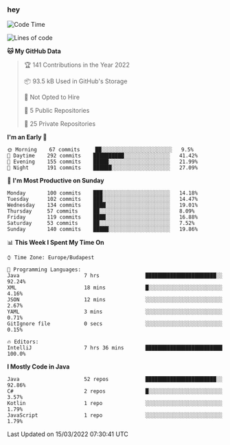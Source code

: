 ### hey

<!--START_SECTION:waka-->
![Code Time](http://img.shields.io/badge/Code%20Time-632%20hrs%2036%20mins-blue)

![Lines of code](https://img.shields.io/badge/From%20Hello%20World%20I%27ve%20Written-442%20Thousand%20lines%20of%20code-blue)

**🐱 My GitHub Data** 

> 🏆 141 Contributions in the Year 2022
 > 
> 📦 93.5 kB Used in GitHub's Storage 
 > 
> 🚫 Not Opted to Hire
 > 
> 📜 5 Public Repositories 
 > 
> 🔑 25 Private Repositories  
 > 
**I'm an Early 🐤** 

```text
🌞 Morning    67 commits     ██░░░░░░░░░░░░░░░░░░░░░░░   9.5% 
🌆 Daytime    292 commits    ██████████░░░░░░░░░░░░░░░   41.42% 
🌃 Evening    155 commits    █████░░░░░░░░░░░░░░░░░░░░   21.99% 
🌙 Night      191 commits    ██████░░░░░░░░░░░░░░░░░░░   27.09%

```
📅 **I'm Most Productive on Sunday** 

```text
Monday       100 commits    ███░░░░░░░░░░░░░░░░░░░░░░   14.18% 
Tuesday      102 commits    ███░░░░░░░░░░░░░░░░░░░░░░   14.47% 
Wednesday    134 commits    ████░░░░░░░░░░░░░░░░░░░░░   19.01% 
Thursday     57 commits     ██░░░░░░░░░░░░░░░░░░░░░░░   8.09% 
Friday       119 commits    ████░░░░░░░░░░░░░░░░░░░░░   16.88% 
Saturday     53 commits     ██░░░░░░░░░░░░░░░░░░░░░░░   7.52% 
Sunday       140 commits    █████░░░░░░░░░░░░░░░░░░░░   19.86%

```


📊 **This Week I Spent My Time On** 

```text
⌚︎ Time Zone: Europe/Budapest

💬 Programming Languages: 
Java                     7 hrs               ███████████████████████░░   92.24% 
XML                      18 mins             █░░░░░░░░░░░░░░░░░░░░░░░░   4.16% 
JSON                     12 mins             ░░░░░░░░░░░░░░░░░░░░░░░░░   2.67% 
YAML                     3 mins              ░░░░░░░░░░░░░░░░░░░░░░░░░   0.71% 
GitIgnore file           0 secs              ░░░░░░░░░░░░░░░░░░░░░░░░░   0.15%

🔥 Editors: 
IntelliJ                 7 hrs 36 mins       █████████████████████████   100.0%

```

**I Mostly Code in Java** 

```text
Java                     52 repos            ███████████████████████░░   92.86% 
C#                       2 repos             █░░░░░░░░░░░░░░░░░░░░░░░░   3.57% 
Kotlin                   1 repo              ░░░░░░░░░░░░░░░░░░░░░░░░░   1.79% 
JavaScript               1 repo              ░░░░░░░░░░░░░░░░░░░░░░░░░   1.79%

```



 Last Updated on 15/03/2022 07:30:41 UTC
<!--END_SECTION:waka-->
